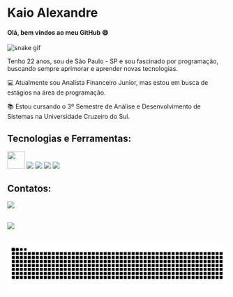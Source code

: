 # Kaio Alexandre

#### Olá, bem vindos ao meu GitHub 😄

![snake gif](https://github.com/alexandreotta/alexandreotta/blob/output/github-contribution-grid-snake.gif)

Tenho 22 anos, sou de São Paulo - SP e sou fascinado por programação, buscando sempre aprimorar e aprender novas tecnologias.

💻 Atualmente sou Analista Financeiro Junior, mas estou em busca de estágios na área de programação.

📚 Estou cursando o 3º Semestre de Análise e Desenvolvimento de Sistemas na Universidade Cruzeiro do Sul.

## Tecnologias e Ferramentas:

<img loading="lazy" src="https://cdn.jsdelivr.net/gh/devicons/devicon@latest/icons/git/git-plain.svg" width="40" height="40"/>  <img loading="lazy" src="https://cdn.jsdelivr.net/gh/devicons/devicon@latest/icons/github/github-original.svg" width="40" heidht="40"/> <img src="https://cdn.jsdelivr.net/gh/devicons/devicon@latest/icons/java/java-original.svg" width="40" heidht="40" />  <img src="https://cdn.jsdelivr.net/gh/devicons/devicon@latest/icons/csharp/csharp-original.svg" width="40" heidht="40" /> <img src="https://cdn.jsdelivr.net/gh/devicons/devicon@latest/icons/mysql/mysql-original.svg" width="40" heidht="40" />

## Contatos:
<a href="https://painelfornecedor.com.br/?ctr=home&mt=login" target="_blank"><img src="https://cdn.jsdelivr.net/gh/devicons/devicon@latest/icons/linkedin/linkedin-original.svg" width="40" heidth="40" />

##
<div>
<a href="https://github.com/alexandreotta">
<img loading="lazy" height="130em" src="https://github-readme-stats.vercel.app/api/top-langs/?username=alexandreotta&layout=compact&langs_count=7&theme=dracula"/>

## 
<img align="center" alt="github contribution grid snake animation" src="https://raw.githubusercontent.com/alexandreotta/alexandreotta/output/github-contribution-grid-snake.svg">



          
          
          



